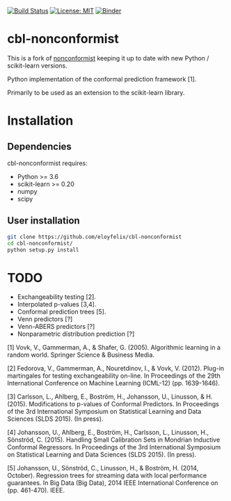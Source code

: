 [![Build Status](https://travis-ci.org/eloyfelix/nonconformist.svg?branch=master)](https://travis-ci.org/eloyfelix/nonconformist)
[![License: MIT](https://img.shields.io/badge/License-MIT-yellow.svg)](https://opensource.org/licenses/MIT)
[![Binder](http://mybinder.org/badge.svg)](http://beta.mybinder.org/v2/gh/eloyfelix/nonconformist/master?filepath=README.ipynb)

# cbl-nonconformist

This is a fork of [nonconformist](https://github.com/donlnz/nonconformist) keeping it up to date with new Python / scikit-learn versions.

Python implementation of the conformal prediction framework [1].

Primarily to be used as an extension to the scikit-learn library.

# Installation

## Dependencies

cbl-nonconformist requires:

* Python >= 3.6
* scikit-learn >= 0.20
* numpy
* scipy

## User installation

```bash
git clone https://github.com/eloyfelix/cbl-nonconformist
cd cbl-nonconformist/
python setup.py install
```


# TODO

* Exchangeability testing [2].
* Interpolated p-values [3,4].
* Conformal prediction trees [5].
* Venn predictors [?]
* Venn-ABERS predictors [?]
* Nonparametric distribution prediction [?]

[1] Vovk, V., Gammerman, A., & Shafer, G. (2005). Algorithmic learning in a random world.
Springer Science & Business Media.

[2] Fedorova, V., Gammerman, A., Nouretdinov, I., & Vovk, V. (2012).
Plug-in martingales for testing exchangeability on-line. In Proceedings
of the 29th International Conference on Machine Learning (ICML-12) (pp. 1639-1646).

[3] Carlsson, L., Ahlberg, E., Boström, H., Johansson, U., Linusson, & H. (2015).
Modifications to p-values of Conformal Predictors. In Proceedings of the 3rd
International Symposium on Statistical Learning and Data Sciences (SLDS 2015). (In press).

[4] Johansson, U., Ahlberg, E., Boström, H., Carlsson, L., Linusson, H., Sönströd, C. (2015).
Handling Small Calibration Sets in Mondrian Inductive Conformal Regressors. In Proceedings of
the 3rd International Symposium on Statistical Learning and Data Sciences (SLDS 2015). (In press).

[5] Johansson, U., Sönströd, C., Linusson, H., & Boström, H. (2014, October).
Regression trees for streaming data with local performance guarantees.
In Big Data (Big Data), 2014 IEEE International Conference on (pp. 461-470). IEEE.